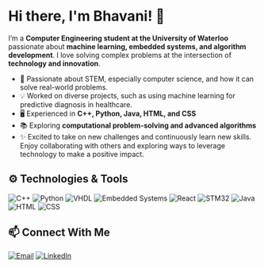 # Hi there, I'm Bhavani! 👋

I’m a **Computer Engineering student at the University of Waterloo** passionate about **machine learning, embedded systems, and algorithm development**. 
I love solving complex problems at the intersection of **technology and innovation**.


- 🔭 Passionate about STEM, especially computer science, and how it can solve real-world problems.
- 💡 Worked on diverse projects, such as using machine learning for predictive diagnosis in healthcare.
- 🖥️ Experienced in **C++, Python, Java, HTML, and CSS**
- 📚 Exploring **computational problem-solving and advanced algorithms**
- ✨ Excited to take on new challenges and continuously learn new skills. Enjoy collaborating with others and exploring ways to leverage technology to make a positive impact.

## ⚙️ Technologies & Tools

![C++](https://img.shields.io/badge/-C++-00599C?style=for-the-badge&logo=c)
![Python](https://img.shields.io/badge/-Python-3776AB?style=for-the-badge&logo=python)
![VHDL](https://img.shields.io/badge/-VHDL-FF9900?style=for-the-badge)
![Embedded Systems](https://img.shields.io/badge/-Embedded_Systems-000000?style=for-the-badge&logo=raspberrypi)
![React](https://img.shields.io/badge/-React-61DAFB?style=for-the-badge&logo=react)
![STM32](https://img.shields.io/badge/-STM32-03234B?style=for-the-badge&logo=stmicroelectronics)
![Java](https://img.shields.io/badge/-Java-007396?style=for-the-badge&logo=java)
![HTML](https://img.shields.io/badge/-HTML-E34F26?style=for-the-badge&logo=html5)
![CSS](https://img.shields.io/badge/-CSS-1572B6?style=for-the-badge&logo=css3)


## 📫 Connect With Me

[![Email](https://img.shields.io/badge/Email-bhavanipotdar29@gmail.com-red?style=flat-square&logo=gmail)](mailto:bhavanipotdar29@gmail.com)
[![LinkedIn](https://img.shields.io/badge/LinkedIn-Bhavani-blue?style=flat-square&logo=linkedin)](https://www.linkedin.com/in/bhavani-potdar/)


